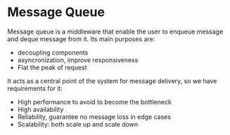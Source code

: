 # Message Queue

Message queue is a middleware that enable the user to enqueue message and deque message from it. Its main purposes are:
* decoupling components
* asyncronization, improve responsiveness 
* Flat the peak of request

It acts as a central point of the system for message delivery, so we have requirements for it:
* High performance to avoid to become the bottleneck
* High availability
* Reliability, guarantee no message loss in edge cases
* Scalability: both scale up and scale down